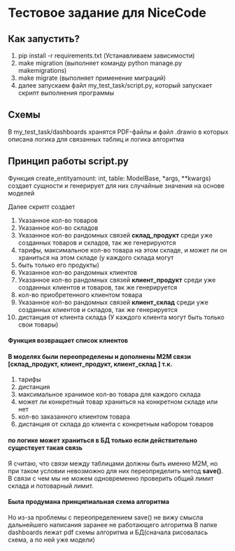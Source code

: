 # Тестовое задание для NiceCode
## Как запустить?
1. pip install -r requirements.txt (Устанавливаем зависимости)
2. make migration (выполняет команду python manage.py makemigrations)
3. make migrate  (выполняет применение миграций)
4. далее запускаем файл my_test_task/script.py, который запускает скрипт выполнения программы

## Схемы
В my_test_task/dashboards хранятся PDF-файлы и файл .drawio 
в которых описана логика для связанных таблиц и логика алгоритма


## Принцип работы script.py


Функция create_entityamount: int, table: ModelBase, *args, **kwargs) создает сущности и
генерирует для них случайные значения на основе моделей

Далее скрипт создает 
1. Указанное кол-во товаров
2. Указанное кол-во складов
3. Указанное кол-во рандомных связей **склад_продукт** среди уже созданных товаров и складов, так же генерируются 
4. тарифы, максимальное кол-во товара на этом складе, и может ли он храниться на этом складе (у каждого склада могут 
5. быть только его продукты)
6. Указанное кол-во рандомных клиентов 
7. Указанное кол-во рандомных связей **клиент_продукт** среди уже созданных клиентов и товаров, так же генерируется 
8. кол-во приобретенного клиентом товара 
9. Указанное кол-во рандомных связей **клиент_склад** среди уже созданных клиентов и складов, так же генерируется 
10. дистанция от клиента склада (У каждого клиента могут быть только свои товары)

#### Функция возвращает список клиентов 
#### В моделях были переопределены и дополнены M2M связи [**склад_продукт**, **клиент_продукт**, **клиент_склад** ] т.к. 
1. тарифы
2. дистанция
3. максимальное хранимое кол-во товара для каждого склада
4. может ли конкретный товар храниться на конкретном складе или нет
5. кол-во заказанного клиентом товара
6. дистанция от склада до клиента с конкретным набором товаров 

#### по логике может храниться в БД только если действительно существует такая связь

Я считаю, что связи между таблицами должны быть именно M2M, 
но при таком условии невозможно для них переопределить метод **save()**. 
В связи c чем мы не можем одновременно проверить общий лимит 
склада и потоварный лимит.

#### Была продумана принципиальная схема алгоритма
Но из-за проблемы с переопределением save() не вижу смысла дальнейшего написания заранее не работающего алгоритма 
В папке dashboards лежат pdf схемы алгоритма и БД(сначала рисовалась схема, а по ней уже модели)









